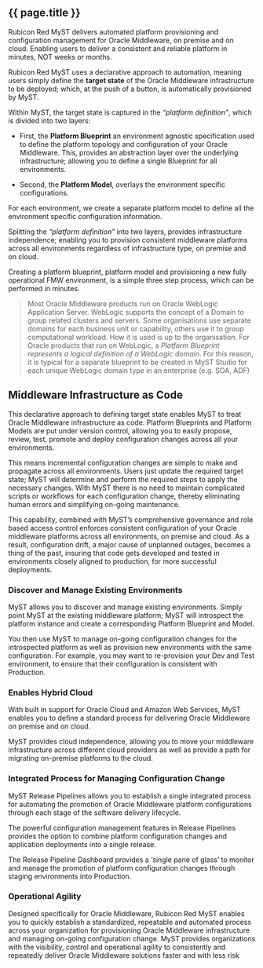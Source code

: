## {{ page.title }}

Rubicon Red MyST delivers automated platform provisioning and configuration management for Oracle Middleware, on premise and on cloud. Enabling users to deliver a consistent and reliable platform in minutes, NOT weeks or months.

Rubicon Red MyST uses a declarative approach to automation, meaning users simply define the **target state** of the Oracle Middleware infrastructure to be deployed; which, at the push of a button, is automatically provisioned by MyST.

Within MyST, the target state is captured in the _“platform definition”_, which is divided into two layers:

* First, the **Platform Blueprint** an environment agnostic specification used to define the platform topology and configuration of your Oracle Middleware. This, provides an abstraction layer over the underlying infrastructure; allowing you to define a single Blueprint for all environments.

* Second, the **Platform Model**, overlays the environment specific configurations.

For each environment, we create a separate platform model to define all the environment specific configuration information.

Splitting the _“platform definition”_ into two layers, provides infrastructure independence; enabling you to provision consistent middleware platforms across all environments regardless of infrastructure type, on premise and on cloud.

Creating a platform blueprint, platform model and provisioning a new fully operational FMW environment, is a simple three step process, which can be performed in minutes.

> Most Oracle Middleware products run on Oracle WebLogic Application Server. WebLogic supports the concept of a Domain to group related clusters and servers. Some organisations use separate domains for each business unit or capability, others use it to group computational workload. How it is used is up to the organisation. For Oracle products that run on WebLogic, a *Platform Blueprint represents a logical definition of a WebLogic domain*. For this reason, it is typical for a separate blueprint to be created in MyST Studio for each unique WebLogic domain type in an enterprise (e.g. SOA, ADF)

## Middleware Infrastructure as Code

This declarative approach to defining target state enables MyST to treat Oracle Middleware infrastructure as code. Platform Blueprints and Platform Models are put under version control, allowing you to easily propose, review, test, promote and deploy configuration changes across all your environments.

This means incremental configuration changes are simple to make and propagate across all environments. Users just update the required target state; MyST will determine and perform the required steps to apply the necessary changes. With MyST there is no need to maintain complicated scripts or workflows for each configuration change, thereby eliminating human errors and simplifying on-going maintenance.

This capability, combined with MyST’s comprehensive governance and role based access control enforces consistent configuration of your Oracle middleware platforms across all environments, on premise and cloud. As a result, configuration drift, a major cause of unplanned outages, becomes a thing of the past, insuring that code gets developed and tested in environments closely aligned to production, for more successful deployments.

### Discover and Manage Existing Environments

MyST allows you to discover and manage existing environments. Simply point MyST at the existing middleware platform; MyST will introspect the platform instance and create a corresponding Platform Blueprint and Model.

You then use MyST to manage on-going configuration changes for the introspected platform as well as provision new environments with the same configuration. For example, you may want to re-provision your Dev and Test environment, to ensure that their configuration is consistent with Production.

### Enables Hybrid Cloud

With built in support for Oracle Cloud and Amazon Web Services, MyST enables you to define a standard process for delivering Oracle Middleware on premise and on cloud.

MyST provides cloud independence, allowing you to move your middleware infrastructure across different cloud providers as well as provide a path for migrating on-premise platforms to the cloud.

### Integrated Process for Managing Configuration Change

MyST Release Pipelines allows you to establish a single integrated process for automating the promotion of Oracle Middleware platform configurations through each stage of the software delivery lifecycle.

The powerful configuration management features in Release Pipelines provides the option to combine platform configuration changes and application deployments into a single release.

The Release Pipeline Dashboard provides a ‘single pane of glass’ to monitor and manage the promotion of platform configuration changes through staging environments into Production.

### Operational Agility
Designed specifically for Oracle Middleware, Rubicon Red MyST enables you to quickly establish a standardized, repeatable and automated process across your organization for provisioning Oracle Middleware infrastructure and managing on-going configuration change. 
MyST provides organizations with the visibility, control and operational agility to consistently and repeatedly deliver Oracle Middleware solutions faster and with less risk

